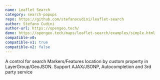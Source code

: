 ```yaml
---
name: Leaflet Search
category: search-popups
repo: https://github.com/stefanocudini/leaflet-search
author: Stefano Cudini
author-url: https://opengeo.tech/
demo: https://opengeo.tech/maps/leaflet-search/examples/simple.html
compatible-v0:
compatible-v1: true
compatible-v2: false
---
```


A control for search Markers/Features location by custom property in LayerGroup/GeoJSON. Support AJAX/JSONP, Autocompletion and 3rd party service
